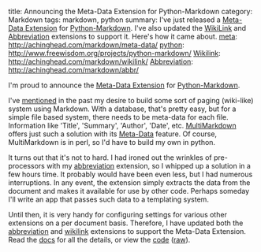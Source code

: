 title: Announcing the Meta-Data Extension for Python-Markdown 
category: Markdown
tags: markdown, python
summary: I've just released a [Meta-Data Extension][meta] for
    [Python-Markdown][python]. I've also updated the [WikiLink][] and
    [Abbreviation][] extensions to support it. Here's how it came about.
    [meta]: http://achinghead.com/markdown/meta-data/
    [python]: http://www.freewisdom.org/projects/python-markdown/
    [Wikilink]: http://achinghead.com/markdown/wikilink/
    [Abbreviation]: http://achinghead.com/markdown/abbr/

I'm proud to announce the [Meta-Data Extension][meta] for [Python-Markdown][python].

[meta]: http://achinghead.com/markdown/meta-data/
[python]: http://www.freewisdom.org/projects/python-markdown/

I've [mentioned][] in the past my desire to build some sort of paging (wiki-like) system using Markdown. With a database, that's pretty easy, but for a simple file based system, there needs to be meta-data for each file. Information like 'Title', 'Summary', 'Author', 'Date', etc. [MultiMarkdown][] offers just such a solution with its [Meta-Data][] feature. Of course, MultiMarkdown is in perl, so I'd have to build my own in python.

It turns out that it's not to hard. I had ironed out the wrinkles of pre-processors with my [abbreviation][] extension, so I whipped up a solution in a few hours time. It probably would have been even less, but I had numerous interruptions. In any event, the extension simply extracts the data from the document and makes it available for use by other code. Perhaps someday I'll write an app that passes such data to a templating system.

Until then, it is very handy for configuring settings for various other extensions on a per document basis. Therefore, I have updated both the [abbreviation][] and [wikilink][] extensions to support the Meta-Data Extension. Read the [docs][] for all the details, or view the [code][] ([raw][]).

[mentioned]: http://achinghead.com/archive/67/adding-wikilinks-to-markdown-in-python/
[MultiMarkdown]: http://fletcherpenney.net/MultiMarkdown
[Meta-Data]: http://fletcherpenney.net/MultiMarkdown_Syntax_Guide#metadata
[abbreviation]: http://achinghead.com/markdown/abbr/
[wikilink]: http://achinghead.com/markdown/wikilink/
[docs]: http://achinghead.com/markdown/meta-data/
[code]: https://code.achinghead.com/browser/mdx/meta/trunk/mdx_meta.py
[raw]: https://code.achinghead.com/browser/mdx/meta/trunk/mdx_meta.py?format=raw